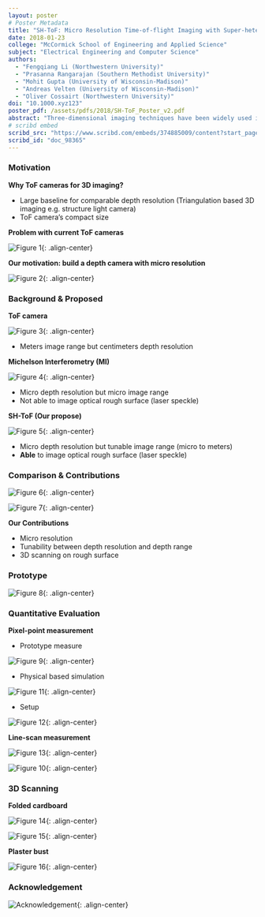 ```yaml
---
layout: poster
# Poster Metadata
title: "SH-ToF: Micro Resolution Time-of-flight Imaging with Super-heterodyne Interferometry"
date: 2018-01-23
college: "McCormick School of Engineering and Applied Science"
subject: "Electrical Engineering and Computer Science"
authors:
  - "Fengqiang Li (Northwestern University)"
  - "Prasanna Rangarajan (Southern Methodist University)"
  - "Mohit Gupta (University of Wisconsin-Madison)"
  - "Andreas Velten (University of Wisconsin-Madison)"
  - "Oliver Cossairt (Northwestern University)"
doi: "10.1000.xyz123"
poster_pdf: /assets/pdfs/2018/SH-ToF_Poster_v2.pdf
abstract: "Three-dimensional imaging techniques have been widely used in both industry and academia. Time-of-flight (ToF) sensors offer a promising method of 3D imaging due to compact size and slow complexity. However, state-of-the-art ToF sensors only have depth resolutions of centimeters due to limitations in the modulation frequencies that can be used. In this paper, we propose a technique to generate modulation frequencies as high as 1 THz using optical superheterodyne interferometry. Our proposed system provides great flexibility in imaging range and resolution. We experimentally demonstrate an increase in depth resolution by an order of magnitude relative to currently available commercial ToF cameras."
# scribd embed
scribd_src: "https://www.scribd.com/embeds/374885009/content?start_page=1&view_mode=scroll&access_key=key-SpfF3Ic4v7uE7UAhp0wV&show_recommendations=true"
scribd_id: "doc_98365"
---
```

### Motivation

**Why ToF cameras for 3D imaging?**
- Large baseline for comparable depth resolution (Triangulation based 3D imaging e.g. structure light camera)
- ToF camera’s compact size

**Problem with current ToF cameras**

![Figure 1](/assets/images/2018/sh-tof-1.png){: .align-center}

**Our motivation: build a depth camera with micro resolution**

![Figure 2](/assets/images/2018/sh-tof-2.png){: .align-center}

### Background & Proposed

**ToF camera**

![Figure 3](/assets/images/2018/sh-tof-3.png){: .align-center}

- Meters image range but centimeters depth resolution

**Michelson Interferometry (MI)**

![Figure 4](/assets/images/2018/sh-tof-4.png){: .align-center}

- Micro depth resolution but micro image range
- Not able to image optical rough surface (laser speckle)

**SH-ToF (Our propose)**

![Figure 5](/assets/images/2018/sh-tof-5.png){: .align-center}

- Micro depth resolution but tunable image range (micro to meters)
- **Able** to image optical rough surface (laser speckle)

### Comparison & Contributions
![Figure 6](/assets/images/2018/sh-tof-6.png){: .align-center}

![Figure 7](/assets/images/2018/sh-tof-7.png){: .align-center}

**Our Contributions**
- Micro resolution
- Tunability between depth resolution and depth range
- 3D scanning on rough surface

### Prototype

![Figure 8](/assets/images/2018/sh-tof-8.png){: .align-center}

### Quantitative Evaluation

**Pixel-point measurement**
- Prototype measure

![Figure 9](/assets/images/2018/sh-tof-9.png){: .align-center}

- Physical based simulation

![Figure 11](/assets/images/2018/sh-tof-11.png){: .align-center}

- Setup

![Figure 12](/assets/images/2018/sh-tof-12.png){: .align-center}

**Line-scan measurement**

![Figure 13](/assets/images/2018/sh-tof-13.png){: .align-center}

![Figure 10](/assets/images/2018/sh-tof-10.png){: .align-center}

### 3D Scanning

**Folded cardboard**

![Figure 14](/assets/images/2018/sh-tof-14.png){: .align-center}

![Figure 15](/assets/images/2018/sh-tof-15.png){: .align-center}

**Plaster bust**

![Figure 16](/assets/images/2018/sh-tof-16.png){: .align-center}

### Acknowledgement
![Acknowledgement](/assets/images/2018/sh-tof-ack.png){: .align-center}
